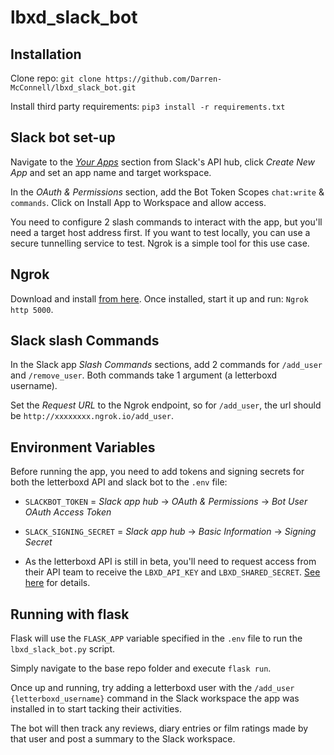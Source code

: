# lbxd_slack_bot

## Installation

Clone repo:
`git clone https://github.com/Darren-McConnell/lbxd_slack_bot.git`  

Install third party requirements:
`pip3 install -r requirements.txt`

## Slack bot set-up

Navigate to the [_Your Apps_](https://api.slack.com/apps?new_app=1) section from Slack's API hub, click _Create New App_ and set an app name and target workspace.

In the _OAuth & Permissions_ section, add the Bot Token Scopes `chat:write` & `commands`. Click on Install App to Workspace and allow access.

You need to configure 2 slash commands to interact with the app, but you'll need a target host address first. If you want to test locally, you can use a secure tunnelling service to test. Ngrok is a simple tool for this use case.

## Ngrok

Download and install [from here](https://ngrok.com/download). Once installed, start it up and run: `Ngrok http 5000`.

## Slack slash Commands

In the Slack app _Slash Commands_ sections, add 2 commands for `/add_user` and `/remove_user`. Both commands take 1 argument (a letterboxd username).

Set the _Request URL_ to the Ngrok endpoint, so for `/add_user`, the url should be `http://xxxxxxxx.ngrok.io/add_user`.

## Environment Variables

Before running the app, you need to add tokens and signing secrets for both the letterboxd API and slack bot to the `.env` file:

*  `SLACKBOT_TOKEN` = _Slack app hub_ -> _OAuth & Permissions_ -> _Bot User OAuth Access Token_

*  `SLACK_SIGNING_SECRET` = _Slack app hub_ -> _Basic Information_ -> _Signing Secret_

* As the letterboxd API is still in beta, you'll need to request access from their API team to receive the `LBXD_API_KEY` and `LBXD_SHARED_SECRET`. [See here](https://letterboxd.com/api-beta/) for details.

## Running with flask
Flask will use the `FLASK_APP` variable specified in the `.env` file to run the `lbxd_slack_bot.py` script.

Simply navigate to the base repo folder and execute `flask run`.

Once up and running, try adding a letterboxd user with the `/add_user {letterboxd_username}` command in the Slack workspace the app was installed in to start tacking their activities.

The bot will then track any reviews, diary entries or film ratings made by that user and post a summary to the Slack workspace.
